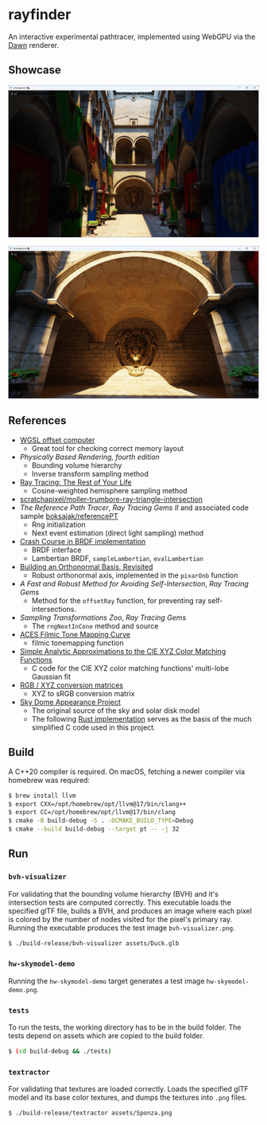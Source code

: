 # rayfinder

An interactive experimental pathtracer, implemented using WebGPU via the [Dawn](https://dawn.googlesource.com/dawn) renderer.

## Showcase

![sponza-1](/img/sponza-1.png)

![sponza-2](/img/sponza-2.png)

## References

- [WGSL offset computer](https://webgpufundamentals.org/webgpu/lessons/resources/wgsl-offset-computer.html)
  - Great tool for checking correct memory layout
- _Physically Based Rendering, fourth edition_
  - Bounding volume hierarchy
  - Inverse transform sampling method
- [Ray Tracing: The Rest of Your Life](https://raytracing.github.io/books/RayTracingTheRestOfYourLife.html)
  - Cosine-weighted hemisphere sampling method
- [scratchapixel/moller-trumbore-ray-triangle-intersection](https://www.scratchapixel.com/lessons/3d-basic-rendering/ray-tracing-rendering-a-triangle/moller-trumbore-ray-triangle-intersection.html)
- _The Reference Path Tracer_, _Ray Tracing Gems II_ and associated code sample [boksajak/referencePT](https://github.com/boksajak/referencePT/)
  - Rng initialization
  - Next event estimation (direct light sampling) method
- [Crash Course in BRDF implementation](https://boksajak.github.io/files/CrashCourseBRDF.pdf)
  - BRDF interface
  - Lambertian BRDF, `sampleLambertian`, `evalLambertian` 
- [Building an Orthonormal Basis, Revisited](https://www.jcgt.org/published/0006/01/01/paper-lowres.pdf)
  - Robust orthonormal axis, implemented in the `pixarOnb` function
- _A Fast and Robust Method for Avoiding Self-Intersection_, _Ray Tracing Gems_
  - Method for the `offsetRay` function, for preventing ray self-intersections.
- _Sampling Transformations Zoo_, _Ray Tracing Gems_
  - The `rngNextInCone` method and source
- [ACES Filmic Tone Mapping Curve](https://knarkowicz.wordpress.com/2016/01/06/aces-filmic-tone-mapping-curve/)
  - filmic tonemapping function
- [Simple Analytic Approximations to the CIE XYZ Color Matching Functions](https://jcgt.org/published/0002/02/01/)
  - C code for the CIE XYZ color matching functions' multi-lobe Gaussian fit
- [RGB / XYZ conversion matrices](http://www.brucelindbloom.com/index.html?Eqn_RGB_XYZ_Matrix.html)
  - XYZ to sRGB conversion matrix
- [Sky Dome Appearance Project](https://cgg.mff.cuni.cz/projects/SkylightModelling/)
  - The original source of the sky and solar disk model
  - The following [Rust implementation](https://github.com/phoekz/hw-skymodel) serves as the basis of the much simplified C code used in this project.

## Build

A C++20 compiler is required. On macOS, fetching a newer compiler via homebrew was required:

```sh
$ brew install llvm
$ export CXX=/opt/homebrew/opt/llvm@17/bin/clang++ 
$ export CC=/opt/homebrew/opt/llvm@17/bin/clang 
$ cmake -B build-debug -S . -DCMAKE_BUILD_TYPE=Debug
$ cmake --build build-debug --target pt -- -j 32
```

## Run

### `bvh-visualizer`

For validating that the bounding volume hierarchy (BVH) and it's intersection tests are computed correctly. This executable loads the specified glTF file, builds a BVH, and produces an image where each pixel is colored by the number of nodes visited for the pixel's primary ray. Running the executable produces the test image `bvh-visualizer.png`.

```sh
$ ./build-release/bvh-visualizer assets/Duck.glb
```

### `hw-skymodel-demo`

Running the `hw-skymodel-demo` target generates a test image `hw-skymodel-demo.png`.

### `tests`

To run the tests, the working directory has to be in the build folder. The tests depend on assets which are copied to the build folder.

```sh
$ (cd build-debug && ./tests)
```

### `textractor`

For validating that textures are loaded correctly. Loads the specified glTF model and its base color textures, and dumps the textures into `.png` files.

```sh
$ ./build-release/textractor assets/Sponza.png
```
